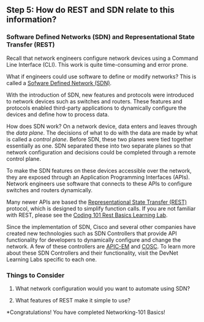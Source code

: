 
## Step 5: How do REST and SDN relate to this information?

### Software Defined Networks (SDN) and Representational State Transfer (REST)

Recall that network engineers configure network devices using a Command Line Interface (CLI). This work is quite time-consuming and error prone.

What if engineers could use software to define or modify networks? This is called a [Sofware Defined Network (SDN)](https://en.wikipedia.org/wiki/Software-defined_networking).

With the introduction of SDN, new features and protocols were introduced to network devices such as switches and routers. These features and protocols enabled third-party applications to dynamically configure the devices and define how to process data. 

How does SDN work? On a network device, data enters and leaves through the *data plane*. The decisions of what to do with the data are made by what is called a *control plane*. Before SDN, these two planes were tied together essentially as one. SDN separated these into two separate planes so that network configuration and decisions could be completed through a remote control plane.

To make the SDN features on these devices accessible over the network, they are exposed through an Application Programming Interfaces (APIs). Network engineers use software that connects to these APIs to configure switches and routers dynamically.

Many newer APIs are based the [Representational State Transfer (REST)](https://en.wikipedia.org/wiki/Representational_state_transfer) protocol, which is designed to simplify function calls. If you are not familiar with REST, please see the [Coding 101 Rest Basics Learning Lab](/lab/coding-101-rest-basics-ga/step/1).

Since the implementation of SDN, Cisco and several other companies have created new technologies such as SDN Controllers that provide API functionality for developers to dynamically configure and change the network. A few of these controllers are [APIC-EM](https://developer.cisco.com/site/apic-em/) and [COSC](https://developer.cisco.com/site/openSDN/). To learn more about these SDN Controllers and their functionality, visit the DevNet Learning Labs specific to each one.

### Things to Consider
1. What network configuration would you want to automate using SDN?

2. What features of REST make it simple to use?

*Congratulations!  You have completed Networking-101 Basics!
